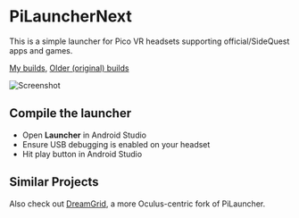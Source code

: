 # PiLauncherNext
This is a simple launcher for Pico VR headsets supporting official/SideQuest apps and games.

[My builds](https://github.com/Veticia/binaries/tree/main/releases),
[Older (original) builds](https://github.com/lvonasek/binary/tree/master/QuestPiLauncher)

![Screenshot](https://github.com/Veticia/PiLauncherNext/blob/main/SCREENSHOT.png?raw=true)

## Compile the launcher
* Open **Launcher** in Android Studio
* Ensure USB debugging is enabled on your headset
* Hit play button in Android Studio

## Similar Projects
Also check out [DreamGrid](https://github.com/basti564/DreamGrid), a more Oculus-centric fork of PiLauncher.
